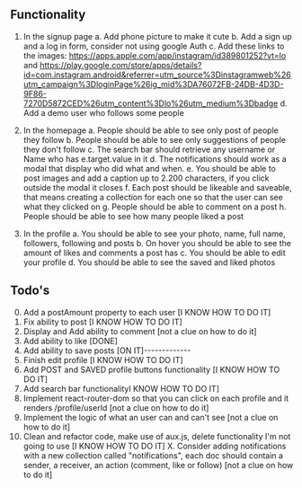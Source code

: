 ## Functionality

1. In the signup page
   a. Add phone picture to make it cute
   b. Add a sign up and a log in form, consider not using google Auth
   c. Add these links to the images: https://apps.apple.com/app/instagram/id389801252?vt=lo and https://play.google.com/store/apps/details?id=com.instagram.android&referrer=utm_source%3Dinstagramweb%26utm_campaign%3DloginPage%26ig_mid%3DA76072FB-24DB-4D3D-9F86-7270D5872CED%26utm_content%3Dlo%26utm_medium%3Dbadge
   d. Add a demo user who follows some people

2. In the homepage
   a. People should be able to see only post of people they follow
   b. People should be able to see only suggestions of people they don't follow
   c. The search bar should retrieve any username or Name who has e.target.value in it
   d. The notifications should work as a modal that display who did what and when.
   e. You should be able to post images and add a caption up to 2.200 characters, if you click outside the modal it closes
   f. Each post should be likeable and saveable, that means creating a collection for each one so that the user can see what they clicked on
   g. People should be able to comment on a post
   h. People should be able to see how many people liked a post

3. In the profile
   a. You should be able to see your photo, name, full name, followers, following and posts
   b. On hover you should be able to see the amount of likes and comments a post has
   c. You should be able to edit your profile
   d. You should be able to see the saved and liked photos

## Todo's

0. Add a postAmount property to each user [I KNOW HOW TO DO IT]
1. Fix ability to post [I KNOW HOW TO DO IT]
2. Display and Add ability to comment [not a clue on how to do it]
3. Add ability to like  [DONE]
4. Add ability to save posts  [ON IT]-------------
5. Finish edit profile  [I KNOW HOW TO DO IT]
6. Add POST and SAVED profile buttons functionality  [I KNOW HOW TO DO IT]
7. Add search bar functionalityI KNOW HOW TO DO IT]
8. Implement react-router-dom so that you can click on each profile and it renders /profile/userId [not a clue on how to do it]
9. Implement the logic of what an user can and can't see [not a clue on how to do it]
10. Clean and refactor code, make use of aux.js, delete functionality I'm not going to use [I KNOW HOW TO DO IT]
X. Consider adding notifications with a new collection called "notifications", each doc should contain a sender, a receiver, an action (comment, like or follow) [not a clue on how to do it]